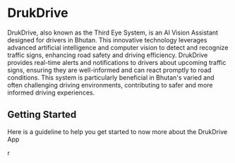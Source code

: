 # DrukDrive
DrukDrive, also known as the Third Eye System, is an AI Vision Assistant designed for drivers in Bhutan. This innovative technology leverages advanced artificial intelligence and computer vision to detect and recognize traffic signs, enhancing road safety and driving efficiency. DrukDrive provides real-time alerts and notifications to drivers about upcoming traffic signs, ensuring they are well-informed and can react promptly to road conditions. This system is particularly beneficial in Bhutan's varied and often challenging driving environments, contributing to safer and more informed driving experiences.

## Getting Started

Here is a guideline to help you get started to now more about the DrukDrive App


r
